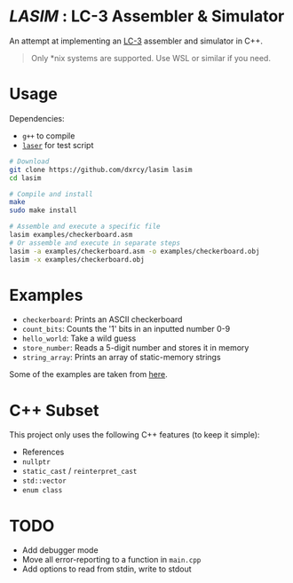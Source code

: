 # *LASIM* : LC-3 Assembler & Simulator

An attempt at implementing an
[LC-3](https://en.wikipedia.org/wiki/Little_Computer_3) assembler and simulator
in C++.

> Only *nix systems are supported. Use WSL or similar if you need.

# Usage

Dependencies:

- `g++` to compile
- [`laser`](https://github.com/PaperFanz/laser) for test script

```sh
# Download
git clone https://github.com/dxrcy/lasim lasim
cd lasim

# Compile and install
make
sudo make install

# Assemble and execute a specific file
lasim examples/checkerboard.asm
# Or assemble and execute in separate steps
lasim -a examples/checkerboard.asm -o examples/checkerboard.obj
lasim -x examples/checkerboard.obj
```

# Examples

- `checkerboard`: Prints an ASCII checkerboard
- `count_bits`: Counts the '1' bits in an inputted number 0-9
- `hello_world`: Take a wild guess
- `store_number`: Reads a 5-digit number and stores it in memory
- `string_array`: Prints an array of static-memory strings

Some of the examples are taken from
[here](https://github.com/Nguyen-Nhat-Tuan-Minh/LC_3-Assembly-Program).

# C++ Subset

This project only uses the following C++ features (to keep it simple):

- References
- `nullptr`
- `static_cast` / `reinterpret_cast`
- `std::vector`
- `enum class`

# TODO

- Add debugger mode
- Move all error-reporting to a function in `main.cpp`
- Add options to read from stdin, write to stdout


